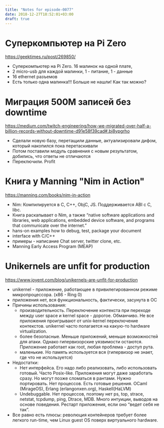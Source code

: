 ```yaml
---
title: "Notes for episode-0077"
date: 2018-12-27T18:52:01+03:00
draft: true
---
```


# Суперкомпьютер на Pi Zero
https://geektimes.ru/post/269850/ 

* Суперкомпьютер на Pi Zero. 16 малинок на одной плате, 
* 2 micro-usb для каждой малинки, 1 - питание, 1 - данные
* 16 ethernet разъемов
* Есть только одна малинка!!! Больше не нашли! Как так можно?

# Миграция 500М записей без downtime
https://medium.com/twitch-engineering/how-we-migrated-over-half-a-billion-records-without-downtime-d91e58f39cad#.bj8ypgrho

* Сделали новую базу, перетащили данные, актуализировали дифом, который накопился пока перетаскивали
* Потом поставили модуль сравнения с новым результатом, добились, что ответы не отличаются
* Переключили. Profit

# Книга у Manning "Nim in Action"
https://manning.com/books/nim-in-action

* Nim: Компилируется в C, C++, ObjC, JS. Поддерживается ABI с С, libc.
* Книга раскапывает о Nim, а также “native software applications and libraries, web applications, embedded device software, and programs that communicate over the internet.”
* hans-on examples how to debug, test, package your document
* interface with C/C++
* примеры - написание Chat server, twitter clone, etc.
* Manning Early Access Program (MEAP)

# Unikernels are unfit for production
https://www.joyent.com/blog/unikernels-are-unfit-for-production

* unikernel - приложение, работающее в привилегированном режиме микропроцессора. (x86 - Ring 0)
* приложения нет, вся функциональность, фактически, засунута в ОС
* Причины использования: 
    *  производительность. Переключение контекста при переходе между user space и kernel space - дорогое. Обманчиво. Не все приложения проигрывают от unix-kernel переключение контекстов. unikernel часто полагается на какую-то hardware virtualization. 
    * более безопасные. Меньше приложений, меньше возможностей для атаки. Однако гипервизорские уязвимости остаются. Приложение работает как root, любая проблема - доступ рута. 
    * маленькие. Но память используется вся (гипервизор не знает, где что не используется) 
* Недостатки:
    * Нет интерфейса. Его надо либо реализовать, либо использовать готовый. Часто Posix-like. Приложения могут даже заработать сразу. Но могут позже сломаться в рантами. Нужно портировать. Нет процессов. Есть готовые решения. OCaml (MirageOS), Erlang (erlangonxen.org), Haskell(HaLVM)
    * Undebuggable. Нет процессов, поэтому нет ps, top, strace, netstat, tcpdump, ping, Dtrace, MDB. Много интуиции, выводов на основе поведения. Рестарт приложения, если оно “ведет себя не так”. 
* Все равно есть плюсы: революция контейнеров требует более легкого run-time, чем Linux guest OS поверх виртуального hardware.
